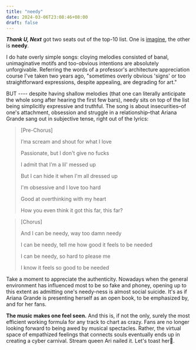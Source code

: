 ```yaml
---
title: "needy"
date: 2024-03-06T23:08:46+08:00
draft: false
---
```


***Thank U, Next*** got two seats out of the top-10 list. One is [imagine](/posts/imagine/), the other is **needy**.

I do hate overly simple songs: cloying melodies consisted of banal, unimaginative motifs  and too-obvious intentions are absolutely unforgivable. Referring the words of a professor's architecture appreciation course I've taken two years ago, "sometimes overly obvious 'signs' or too straightforward expressions, despite appealing, are degrading for art."

BUT ---- despite having shallow melodies (that one can literally anticipate the whole song after hearing the first few bars), needy sits on top of the list being simplicitly expressive and truthful. The song is about insecurities–of one's attachment, obsession and struggle in a relationship–that Ariana Grande sang out in subjective tense, right out of the lyrics:

> [Pre-Chorus]
>
> I’ma scream and shout for what I love
>
> Passionate, but I don't give no fucks
>
> I admit that I’m a lil' messed up
>
> But I can hide it when I'm all dressed up
>
> I'm obsessive and I love too hard
>
> Good at overthinking with my heart
>
> How you even think it got this far, this far?

> [Chorus]
>
> And I can be needy, way too damn needy
>
> I can be needy, tell me how good it feels to be needed
>
> I can be needy, so hard to please me
>
> I know it feels so good to be needed

Take a moment to appreciate the authenticity. Nowadays when the general environment has influenced most to be so fake and phoney, opening up to this extent as admitting one's needy-ness is almost social suicide. It's as if Ariana Grande is presenting herself as an open book, to be emphasized by, and for her fans.

**The music makes one feel seen.** And this is, if not the only, surely the most efficient working formula for any track to chart as crazy. Fans are no longer looking forward to being awed by musical spectacles. Rather, the virtual space of empathized feelings that connects souls eventually ends up in creating a cyber carnival. Stream queen Ari nailed it. Let's toast her🥂.
